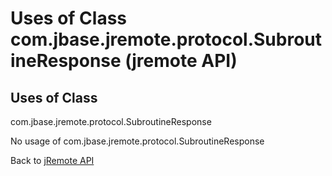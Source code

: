 # Uses of Class com.jbase.jremote.protocol.SubroutineResponse (jremote API)

<PageHeader />

## Uses of Class
com.jbase.jremote.protocol.SubroutineResponse

No usage of com.jbase.jremote.protocol.SubroutineResponse



Back to [jRemote API](../../../../jremote-api/README.md)



  
<PageFooter />
